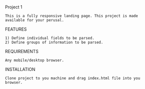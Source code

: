 Project 1

	This is a fully responsive landing page. This project is made available for your perusal.

FEATURES

	1) Define individual fields to be parsed.
	2) Define groups of information to be parsed.

REQUIREMENTS

	Any mobile/desktop browser.


INSTALLATION

	Clone project to you machine and drag index.html file into you browser.


